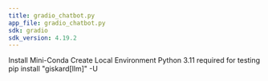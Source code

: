 ```yaml
---
title: gradio_chatbot.py
app_file: gradio_chatbot.py
sdk: gradio
sdk_version: 4.19.2
---
```


Install Mini-Conda
Create Local Environment
Python 3.11 required for testing
pip install "giskard[llm]" -U

